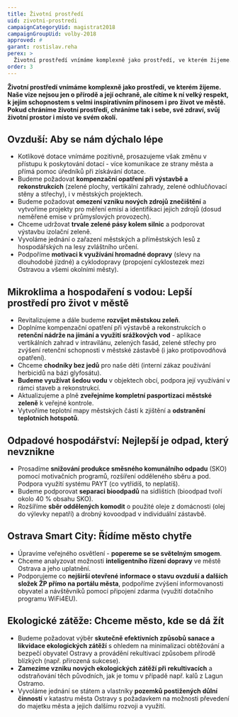 ```yaml
---
title: Životní prostředí
uid: zivotni-prostredi
campaignCategoryUid: magistrat2018
campaignGroupUid: volby-2018
approved: #
garant: rostislav.reha
perex: >
  Životní prostředí vnímáme komplexně jako prostředí, ve kterém žijeme. Naše vize nejsou jen o přírodě a její ochraně, ale cítíme k ní velký respekt, k jejím schopnostem s velmi inspirativním přínosem i pro život ve městě. Pokud chráníme životní prostředí, chráníme tak i sebe, své zdraví, svůj životní prostor i místo ve svém okolí.
order: 3
---
```


**Životní prostředí vnímáme komplexně jako prostředí, ve kterém žijeme. Naše vize nejsou jen o přírodě a její ochraně, ale cítíme k ní velký respekt, k jejím schopnostem s velmi inspirativním přínosem i pro život ve městě. Pokud chráníme životní prostředí, chráníme tak i sebe, své zdraví, svůj životní prostor i místo ve svém okolí.**

## Ovzduší: Aby se nám dýchalo lépe

<ul>
  <li>Kotlíkové dotace vnímáme pozitivně, prosazujeme však změnu v přístupu k poskytování dotací - více komunikace ze strany města a přímá pomoc úředníků při získávání dotace.</li>
  <li>Budeme požadovat <b>kompenzační opatření při výstavbě a rekonstrukcích</b> (zelené plochy, vertikální zahrady, zelené odhlučňovací stěny a střechy), i v městských projektech.</li>
  <li>Budeme požadovat <b>omezení vzniku nových zdrojů znečištění</b> a vytvoříme projekty pro měření emisí a identifikaci jejich zdrojů (dosud neměřené emise v průmyslových provozech).</li>
  <li>Chceme udržovat <b>trvale zelené pásy kolem silnic</b> a podporovat výstavbu izolační zeleně.</li>
  <li>Vyvoláme jednání o zařazení městských a příměstských lesů z hospodářských na lesy zvláštního určení.</li>
  <li>Podpoříme <b>motivaci k využívání hromadné dopravy</b> (slevy na dlouhodobé jízdné) a cyklodopravy (propojení cyklostezek mezi Ostravou a všemi okolními městy).</li>
</ul>

## Mikroklima a hospodaření s vodou: Lepší prostředí pro život v městě

<ul>
  <li>Revitalizujeme a dále budeme <b>rozvíjet městskou zeleň</b>.</li>
  <li>Doplníme kompenzační opatření při výstavbě a rekonstrukcích o <b>retenční nádrže na jímání a využití srážkových vod</b> - aplikace vertikálních zahrad v intravilánu, zelených fasád, zelené střechy pro zvýšení retenční schopnosti v městské zástavbě (i jako protipovodňová opatření).</li>
  <li>Chceme <b>chodníky bez jedů</b> pro naše děti (interní zákaz používání herbicidů na bázi glyfosátu).</li>
  <li><b>Budeme využívat šedou vodu</b> v objektech obcí, podpora její využívání v rámci staveb a rekonstrukcí.</li>
  <li>Aktualizujeme a plně <b>zveřejníme kompletní pasportizaci městské zeleně</b> k veřejné kontrole.</li>
  <li>Vytvoříme teplotní mapy městských částí k zjištění a <b>odstranění teplotních hotspotů</b>.</li>
</ul>

## Odpadové hospodářství: Nejlepší je odpad, který nevznikne

<ul>
  <li>Prosadíme <b>snižování produkce směsného komunálního odpadu</b> (SKO) pomocí motivačních programů, rozšíření odděleného sběru a pod. Podpora využití systému PAYT (co vytřídíš, to neplatíš).</li>
  <li>Budeme podporovat <b>separaci bioodpadů</b> na sídlištích (bioodpad tvoří okolo 40 % obsahu SKO).</li>
  <li>Rozšíříme <b>sběr oddělených komodit</b> o použité oleje z domácnosti (olej do výlevky nepatří) a drobný kovoodpad v individuální zástavbě.</li>
</ul>

## Ostrava Smart City: Řídíme město chytře

<ul>
  <li>Úpravíme veřejného osvětlení - <b>popereme se se světelným smogem</b>.</li>
  <li>Chceme analyzovat možnosti <b>inteligentního řízení dopravy</b> ve městě Ostrava a jeho uplatnění.</li>
  <li>Podporujeme co <b>nejširší otevřené informace o stavu ovzduší a dalších složek ŽP přímo na portálu města</b>, podpoříme zvýšení informovanosti obyvatel a návštěvníků pomocí připojení zdarma (využití dotačního programu WiFi4EU).</li>
</ul>

## Ekologické zátěže: Chceme město, kde se dá žít

<ul>
  <li>Budeme požadovat výběr <b>skutečně efektivních způsobů sanace a likvidace ekologických zátěží</b> s ohledem na minimalizaci obtěžování a bezpečí obyvatel Ostravy a provádění rekultivací způsobem přírodě blízkých (např. přirozená sukcese).</li>
  <li><b>Zamezíme vzniku nových ekologických zátěží při rekultivacích</b> a odstraňování těch původních, jak je tomu v případě např. kalů z Lagun Ostramo.</li>
  <li>Vyvoláme jednání se státem a vlastníky <b>pozemků postižených důlní činností</b> v katastru města Ostravy s požadavkem na možnosti převedení do majetku města a jejich dalšímu rozvoji a využití.</li>
</ul>
